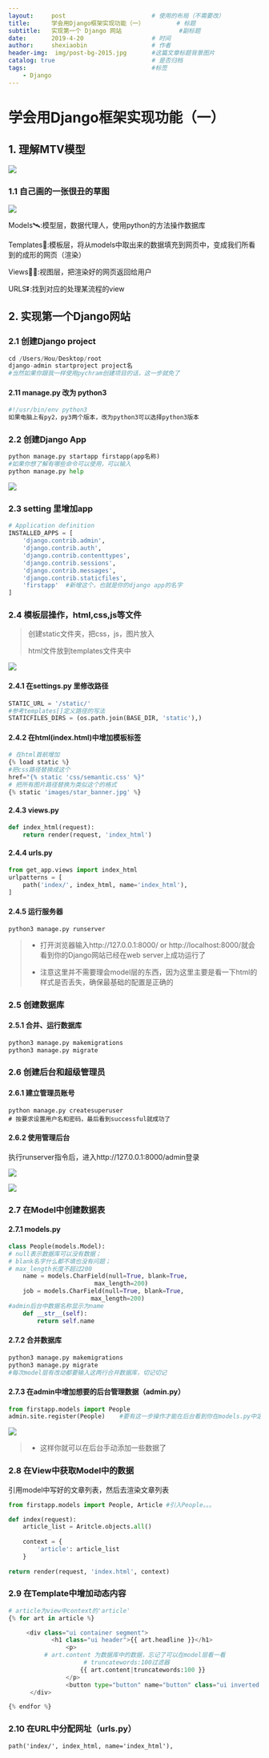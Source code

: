 ```yaml
---
layout:     post   				        # 使用的布局（不需要改）
title:      学会用Django框架实现功能（一） 		   # 标题 
subtitle:   实现第一个 Django 网站                #副标题
date:       2019-4-20 				    # 时间
author:     shexiaobin 				    # 作者
header-img:  img/post-bg-2015.jpg     	#这篇文章标题背景图片
catalog: true 						    # 是否归档
tags:								    #标签
    - Django
---
```






# 学会用Django框架实现功能（一）

## 1. 理解MTV模型

![](https://ws1.sinaimg.cn/large/aeb740d8gy1g2aii2h461j20oa0j5111.jpg)

### 1.1 自己画的一张很丑的草图

![](https://ws1.sinaimg.cn/large/aeb740d8gy1g2aijegykhj20v20cs0st.jpg)

Models:artificial_satellite::模型层，数据代理人，使用python的方法操作数据库

Templates:athletic_shoe::模板层，将从models中取出来的数据填充到网页中，变成我们所看到的成形的网页（渲染）

Views:biking_woman::视图层，把渲染好的网页返回给用户

URLS:arrow_double_down::找到对应的处理某流程的view

## 2. 实现第一个Django网站

### 2.1 创建Django project

```python
cd /Users/Hou/Desktop/root
django-admin startproject project名  
#当然如果你跟我一样使用pychram创建项目的话，这一步就免了
```

#### 2.11 manage.py 改为 python3

```python
#!/usr/bin/env python3     
如果电脑上有py2，py3两个版本，改为python3可以选择python3版本
```

### 2.2 创建Django App

```python
python manage.py startapp firstapp(app名称)
#如果你想了解有哪些命令可以使用，可以输入
python manage.py help
```

![](https://ws1.sinaimg.cn/large/aeb740d8gy1g2an2e2kvnj209908zmym.jpg)

### 2.3 setting 里增加app

```python
# Application definition
INSTALLED_APPS = [
    'django.contrib.admin',
    'django.contrib.auth',
    'django.contrib.contenttypes',
    'django.contrib.sessions',
    'django.contrib.messages',
    'django.contrib.staticfiles',
    'firstapp'  #新增这个，也就是你的django app的名字
]
```

### 2.4 模板层操作，html,css,js等文件

> 创建static文件夹，把css，js，图片放入
>
> html文件放到templates文件夹中

![](https://ws1.sinaimg.cn/large/aeb740d8gy1g2an2wiv4lj20d506ign6.jpg)

#### 2.4.1 在settings.py 里修改路径

```python
STATIC_URL = '/static/'
#参考templates[]定义路径的写法
STATICFILES_DIRS = (os.path.join(BASE_DIR, 'static'),)
```

#### 2.4.2 在html(index.html)中增加模板标签

```python
# 在html首航增加
{% load static %}
#把css路径替换成这个
href="{% static 'css/semantic.css' %}"
# 把所有图片路径替换为类似这个的格式
{% static 'images/star_banner.jpg' %}
```

#### 2.4.3 views.py

```python
def index_html(request):
    return render(request, 'index_html')
```

#### 2.4.4 urls.py

```python
from get_app.views import index_html
urlpatterns = [
    path('index/', index_html, name='index_html'),
]
```

#### 2.4.5 运行服务器

```
python3 manage.py runserver
```

> * 打开浏览器输入http://127.0.0.1:8000/  or  http://localhost:8000/就会看到你的Django网站已经在web server上成功运行了
>
> * 注意这里并不需要理会model层的东西，因为这里主要是看一下html的样式是否丢失，确保最基础的配置是正确的



### 2.5 创建数据库

####  2.5.1 合并、运行数据库

```python
python3 manage.py makemigrations
python3 manage.py migrate
```

### 2.6 创建后台和超级管理员

#### 2.6.1 建立管理员账号

```
python manage.py createsuperuser
# 按要求设置用户名和密码，最后看到successful就成功了
```

#### 2.6.2 使用管理后台

执行runserver指令后，进入http://127.0.0.1:8000/admin登录

![](https://ws1.sinaimg.cn/large/aeb740d8gy1g2an3fwq18j20ht0c4aam.jpg)

![](https://ws1.sinaimg.cn/large/aeb740d8gy1g2an3r6my2j20ix0c5taj.jpg)

### 2.7 在Model中创建数据表

#### 2.7.1 models.py

```python
class People(models.Model):
# null表示数据库可以没有数据；
# blank名字什么都不填也没有问题；
# max_length长度不超过200
	name = models.CharField(null=True, blank=True, 
                        max_length=200)
	job = models.CharField(null=True, blank=True, 
                       max_length=200)
#admin后台中数据名称显示为name
	def __str__(self):
        return self.name
```

#### 2.7.2 合并数据库

```python
python3 manage.py makemigrations
python3 manage.py migrate
#每次model层有改动都要输入这两行合并数据库，切记切记
```

#### 2.7.3 在admin中增加想要的后台管理数据（admin.py）

```python
from firstapp.models import People
admin.site.register(People)    #要有这一步操作才能在后台看到你在models.py中定义的东西
```

![](https://ws1.sinaimg.cn/large/aeb740d8gy1g2an40jhrej20ix0c5taj.jpg)

> * 这样你就可以在后台手动添加一些数据了

### 2.8 在View中获取Model中的数据

引用model中写好的文章列表，然后去渲染文章列表

```python
from firstapp.models import People, Article #引入People。。。

def index(request):
    article_list = Aritcle.objects.all()
    
	context = {
        'article': article_list
    }
 
return render(request, 'index.html', context)
```

### 2.9 在Template中增加动态内容

```python
# article为view中context的'article'
{% for art in article %}

     <div class="ui container segment">
        	<h1 class="ui header">{{ art.headline }}</h1>
                <p>
          # art.content 为数据库中的数据，忘记了可以在model层看一看
       				 # truncatewords:100过滤器
                    {{ art.content|truncatewords:100 }}
                </p>
         		<button type="button" name="button" class="ui inverted blue button">Read more</button>
      </div>

{% endfor %}
```

### 2.10  在URL中分配网址（urls.py）

```
path('index/', index_html, name='index_html'),
```

